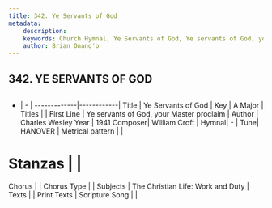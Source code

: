 ```yaml
---
title: 342. Ye Servants of God
metadata:
    description: 
    keywords: Church Hymnal, Ye Servants of God, Ye servants of God, your Master proclaim, 
    author: Brian Onang'o
---
```



## 342. YE SERVANTS OF GOD

```txt

```

- |   -  |
-------------|------------|
Title | Ye Servants of God |
Key | A Major |
Titles |  |
First Line | Ye servants of God, your Master proclaim |
Author | Charles Wesley
Year | 1941
Composer| William Croft |
Hymnal|  - |
Tune| HANOVER |
Metrical pattern | |
# Stanzas |  |
Chorus |  |
Chorus Type |  |
Subjects | The Christian Life: Work and Duty |
Texts |  |
Print Texts | 
Scripture Song |  |
  
